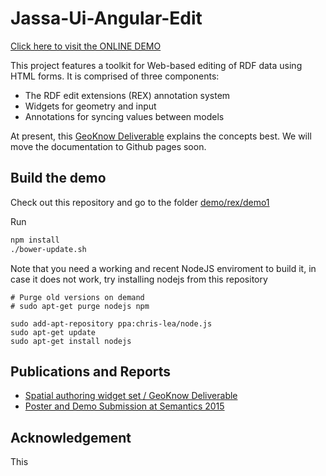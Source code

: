 # Jassa-Ui-Angular-Edit

[Click here to visit the ONLINE DEMO](http://js.geoknow.eu/demos/rex)

This project features a toolkit for Web-based editing of RDF data using HTML forms.
It is comprised of three components:
* The RDF edit extensions (REX) annotation system
* Widgets for geometry and input
* Annotations for syncing values between models

At present, this [GeoKnow Deliverable](/jassa-ui-angular-dissemination/documents/2015-geoknow-spatial-authoring-widget-set-D4.2.1.pdf) explains the concepts best. We will move the documentation to Github pages soon.


## Build the demo
Check out this repository and go to the folder [demo/rex/demo1](demo/rex/demo1)

Run
```bash
npm install
./bower-update.sh
```

Note that you need a working and recent NodeJS enviroment to build it, in case it does not work, try installing nodejs from this repository
```nodejs
# Purge old versions on demand
# sudo apt-get purge nodejs npm

sudo add-apt-repository ppa:chris-lea/node.js
sudo apt-get update
sudo apt-get install nodejs
```


## Publications and Reports
* [Spatial authoring widget set / GeoKnow Deliverable](/jassa-ui-angular-dissemination/documents/2015-geoknow-spatial-authoring-widget-set-D4.2.1.pdf)
* [Poster and Demo Submission at Semantics 2015](/jassa-ui-angular-dissemination/documents/2015-semantics-poster-demo.pdf)

## Acknowledgement
This
